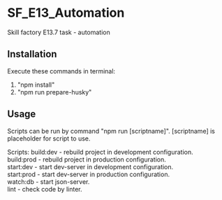 # SF_E13_Automation

Skill factory E13.7 task - automation

## Installation

Execute these commands in terminal:
1. "npm install"
2. "npm run prepare-husky"

## Usage

Scripts can be run by command "npm run [scriptname]". [scriptname] is placeholder for script to use.

Scripts:
build:dev - rebuild project in development configuration.  
build:prod - rebuild project in production configuration.  
start:dev - start dev-server in development configuration.  
start:prod - start dev-server in production configuration.  
watch:db - start json-server.  
lint - check code by linter.
